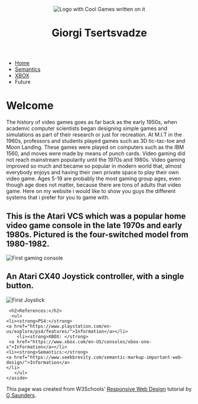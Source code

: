 
<!DOCTYPE html>
<html lang="en">
                
<head>
  <title>Giorgi's Page</title> 
  <meta name="viewport" content="width=device-width, initial-scale=1.0" />

  <meta http-equiv="content-type" 
	content="text/html;charset=utf-8" />

  <link rel="stylesheet" type="text/css" href="Resp.css" />
  <!-- <link rel="shortcut icon" href="globe-earth.png" />  -->
</head>


<body>

<div id="container">

<header>
  <div class="col-6" >
    <img src="download.jpg" alt="Logo with Cool Games written on it" />
  </div>
  <div class="col-6 centering">
    <h1>Giorgi Tsertsvadze</h1>
  </div>
</header>

<div class="row">
  <nav class="col-3 col-m-3">
    <ul> 
      <li><a href="index.html">Home</a></li>
      <li><a href="Semantics.html">Semantics</a></li>
      <li><a href="Brief1.html">XBOX</a></li>
      <li>Future</li>
    </ul>

  </nav>

  <main class="col-6 col-m-9">
<h1>Welcome</h1>
<p>The history of video games goes as far back as the early 1950s, when
academic computer scientists began designing simple games and simulations
as part of their research or just for recreation. At M.I.T in the 1960s,
professors and students played games such as 3D tic-tac-toe and Moon Landing.
These games were played on computers such as the IBM 1560, and moves were
made by means of punch cards. Video gaming did not reach mainstream
popularity until the 1970s and 1980s. Video gaming improved so much
and became so popular in modern world that, almost everybody
enjoys and having their own private space to play their own video game.
Ages 5-19 are probably the most gaming group ages, even though age does
not matter, because there are tons of adults that video game. Here on my
website i would like to show you guys the different systems that i prefer 
for you to game with.</p>
<h2>This is the Atari VCS which was a popular home video game
console in the late 1970s and early 1980s. Pictured is the four-switched
model from 1980-1982.</h2>
<img src="200px-Atari2600wood4.jpg" alt="First gaming console" /> 
<h2>An Atari CX40 Joystick controller, with a single button.</h2>
<img src="200px-Atari-2600-Joystick.jpg" alt="First Joystick" />
</main>  

  <div class="col-3 col-m-12">
    <aside>

     <h2>References:</h2>
      <ul>
	<li><strong>PS4:</strong> 
	<a href="https://www.playstation.com/en-us/explore/ps4/features/">Information</a></li>
        <li><strong>XBOX: </strong> 
	 <a href="https://www.xbox.com/en-US/consoles/xbox-one-x">Information</a></li>
	<li><strong>Semantics:</strong>
	<a href="https://www.seekbrevity.com/semantic-markup-important-web-design/">Information</a>
	</li>
       </ul>
    </aside>

  </div>
</div>


<footer>
<p>This page was created from W3Schools' <a href="http://www.w3schools.com/css/css_rwd_intro.asp">Responsive Web Design</a> tutorial by
<a href="http://www.people.vcu.edu/~gasaunde">G Saunders</a>.</p>
</footer>


</div>

</body>
</html>
